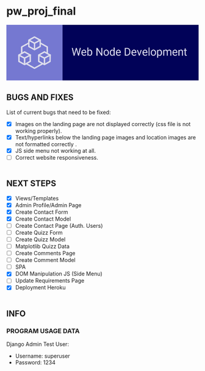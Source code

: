 # pw_proj_final

![Web Node Dev Logo](proj2/static/proj2/images/logo_completo.png)

## BUGS AND FIXES

List of current bugs that need to be fixed:

- [x] Images on the landing page are not displayed correctly (css file is not working properly).
- [x] Text/hyperlinks below the landing page images and location images are not formatted correctly .
- [x] JS side menu not working at all.
- [ ] Correct website responsiveness. <br/><br/>

## NEXT STEPS

- [x] Views/Templates
- [x] Admin Profile/Admin Page
- [x] Create Contact Form
- [x] Create Contact Model
- [ ] Create Contact Page (Auth. Users)
- [ ] Create Quizz Form 
- [ ] Create Quizz Model
- [ ] Matplotlib Quizz Data
- [ ] Create Comments Page
- [ ] Create Comment Model
- [ ] SPA
- [x] DOM Manipulation JS (Side Menu)
- [ ] Update Requirements Page
- [x] Deployment Heroku <br/><br/>

## INFO

### PROGRAM USAGE DATA

Django Admin Test User:

- Username: superuser
- Password: 1234
